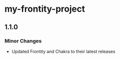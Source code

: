 # my-frontity-project

## 1.1.0
### Minor Changes

- Updated Frontity and Chakra to their latest releases

